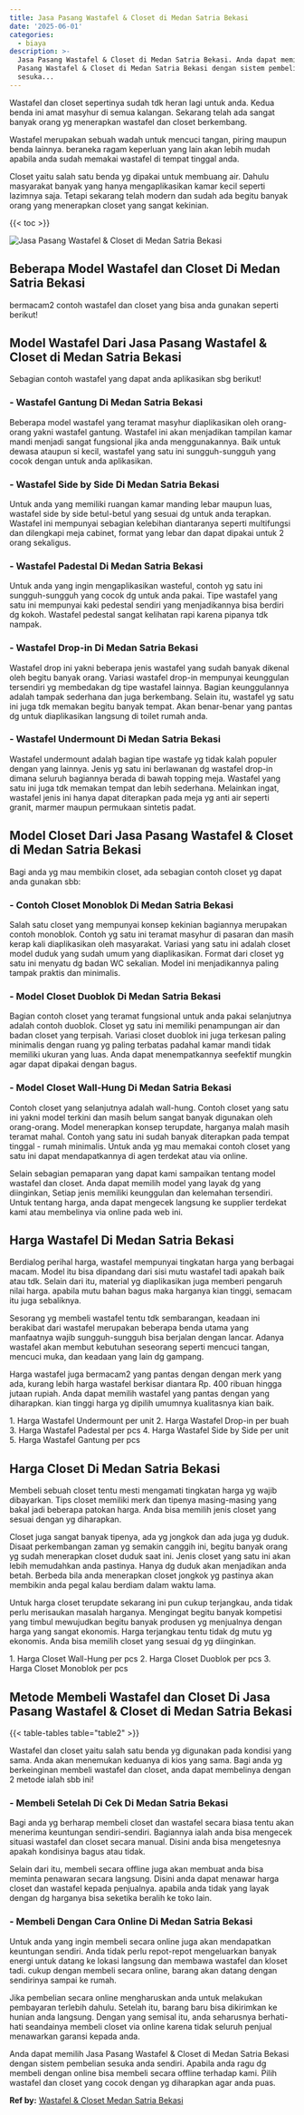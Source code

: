 ```yaml
---
title: Jasa Pasang Wastafel & Closet di Medan Satria Bekasi
date: '2025-06-01'
categories:
  - biaya
description: >-
  Jasa Pasang Wastafel & Closet di Medan Satria Bekasi. Anda dapat memilih Jasa
  Pasang Wastafel & Closet di Medan Satria Bekasi dengan sistem pembelian
  sesuka...
---
```


Wastafel dan closet sepertinya sudah tdk heran lagi untuk anda. Kedua benda ini amat masyhur di semua kalangan. Sekarang telah ada sangat banyak orang yg menerapkan wastafel dan closet berkembang.

Wastafel merupakan sebuah wadah untuk mencuci tangan, piring maupun benda lainnya. beraneka ragam keperluan yang lain akan lebih mudah apabila anda sudah memakai wastafel di tempat tinggal anda.

Closet yaitu salah satu benda yg dipakai untuk membuang air. Dahulu masyarakat banyak yang hanya mengaplikasikan kamar kecil seperti lazimnya saja. Tetapi sekarang telah modern dan sudah ada begitu banyak orang yang menerapkan closet yang sangat kekinian.

{{< toc >}}

![Jasa Pasang Wastafel & Closet di Medan Satria Bekasi](/images/wastafel-closet-murah65.png)

## Beberapa Model Wastafel dan Closet Di Medan Satria Bekasi

bermacam2 contoh wastafel dan closet yang bisa anda gunakan seperti berikut!

## Model Wastafel Dari Jasa Pasang Wastafel & Closet di Medan Satria Bekasi

Sebagian contoh wastafel yang dapat anda aplikasikan sbg berikut!

### \- Wastafel Gantung Di Medan Satria Bekasi

Beberapa model wastafel yang teramat masyhur diaplikasikan oleh orang-orang yakni wastafel gantung. Wastafel ini akan menjadikan tampilan kamar mandi menjadi sangat fungsional jika anda menggunakannya. Baik untuk dewasa ataupun si kecil, wastafel yang satu ini sungguh-sungguh yang cocok dengan untuk anda aplikasikan.

### \- Wastafel Side by Side Di Medan Satria Bekasi

Untuk anda yang memiliki ruangan kamar manding lebar maupun luas, wastafel side by side betul-betul yang sesuai dg untuk anda terapkan. Wastafel ini mempunyai sebagian kelebihan diantaranya seperti multifungsi dan dilengkapi meja cabinet, format yang lebar dan dapat dipakai untuk 2 orang sekaligus.

### \- Wastafel Padestal Di Medan Satria Bekasi

Untuk anda yang ingin mengaplikasikan wasteful, contoh yg satu ini sungguh-sungguh yang cocok dg untuk anda pakai. Tipe wastafel yang satu ini mempunyai kaki pedestal sendiri yang menjadikannya bisa berdiri dg kokoh. Wastafel pedestal sangat kelihatan rapi karena pipanya tdk nampak.

### \- Wastafel Drop-in Di Medan Satria Bekasi

Wastafel drop ini yakni beberapa jenis wastafel yang sudah banyak dikenal oleh begitu banyak orang. Variasi wastafel drop-in mempunyai keunggulan tersendiri yg membedakan dg tipe wastafel lainnya. Bagian keunggulannya adalah tampak sederhana dan juga berkembang. Selain itu, wastafel yg satu ini juga tdk memakan begitu banyak tempat. Akan benar-benar yang pantas dg untuk diaplikasikan langsung di toilet rumah anda.

### \- Wastafel Undermount Di Medan Satria Bekasi

Wastafel undermount adalah bagian tipe wastafe yg tidak kalah populer dengan yang lainnya. Jenis yg satu ini berlawanan dg wastafel drop-in dimana seluruh bagiannya berada di bawah topping meja. Wastafel yang satu ini juga tdk memakan tempat dan lebih sederhana. Melainkan ingat, wastafel jenis ini hanya dapat diterapkan pada meja yg anti air seperti granit, marmer maupun permukaan sintetis padat.

## Model Closet Dari Jasa Pasang Wastafel & Closet di Medan Satria Bekasi

Bagi anda yg mau membikin closet, ada sebagian contoh closet yg dapat anda gunakan sbb:

### \- Contoh Closet Monoblok Di Medan Satria Bekasi

Salah satu closet yang mempunyai konsep kekinian bagiannya merupakan contoh monoblok. Contoh yg satu ini teramat masyhur di pasaran dan masih kerap kali diaplikasikan oleh masyarakat. Variasi yang satu ini adalah closet model duduk yang sudah umum yang diaplikasikan. Format dari closet yg satu ini menyatu dg badan WC sekalian. Model ini menjadikannya paling tampak praktis dan minimalis.

### \- Model Closet Duoblok Di Medan Satria Bekasi

Bagian contoh closet yang teramat fungsional untuk anda pakai selanjutnya adalah contoh duoblok. Closet yg satu ini memiliki penampungan air dan badan closet yang terpisah. Variasi closet duoblok ini juga terkesan paling minimalis dengan ruang yg paling terbatas padahal kamar mandi tidak memiliki ukuran yang luas. Anda dapat menempatkannya seefektif mungkin agar dapat dipakai dengan bagus.

### \- Model Closet Wall-Hung Di Medan Satria Bekasi

Contoh closet yang selanjutnya adalah wall-hung. Contoh closet yang satu ini yakni model terkini dan masih belum sangat banyak digunakan oleh orang-orang. Model menerapkan konsep terupdate, harganya malah masih teramat mahal. Contoh yang satu ini sudah banyak diterapkan pada tempat tinggal - rumah minimalis. Untuk anda yg mau memakai contoh closet yang satu ini dapat mendapatkannya di agen terdekat atau via online.

Selain sebagian pemaparan yang dapat kami sampaikan tentang model wastafel dan closet. Anda dapat memilih model yang layak dg yang diinginkan, Setiap jenis memiliki keunggulan dan kelemahan tersendiri. Untuk tentang harga, anda dapat mengecek langsung ke supplier terdekat kami atau membelinya via online pada web ini.

## Harga Wastafel Di Medan Satria Bekasi

Berdialog perihal harga, wastafel mempunyai tingkatan harga yang berbagai macam. Model itu bisa dipandang dari sisi mutu wastafel tadi apakah baik atau tdk. Selain dari itu, material yg diaplikasikan juga memberi pengaruh nilai harga. apabila mutu bahan bagus maka harganya kian tinggi, semacam itu juga sebaliknya.

Sesorang yg membeli wastafel tentu tdk sembarangan, keadaan ini berakibat dari wastafel merupakan beberapa benda utama yang manfaatnya wajib sungguh-sungguh bisa berjalan dengan lancar. Adanya wastafel akan membut kebutuhan seseorang seperti mencuci tangan, mencuci muka, dan keadaan yang lain dg gampang.

Harga wastafel juga bermacam2 yang pantas dengan dengan merk yang ada, kurang lebih harga wastafel berkisar diantara Rp. 400 ribuan hingga jutaan rupiah. Anda dapat memilih wastafel yang pantas dengan yang diharapkan. kian tinggi harga yg dipilih umumnya kualitasnya kian baik.

1\. Harga Wastafel Undermount per unit 2. Harga Wastafel Drop-in per buah 3. Harga Wastafel Padestal per pcs 4. Harga Wastafel Side by Side per unit 5. Harga Wastafel Gantung per pcs

## Harga Closet Di Medan Satria Bekasi

Membeli sebuah closet tentu mesti mengamati tingkatan harga yg wajib dibayarkan. Tips closet memiliki merk dan tipenya masing-masing yang bakal jadi beberapa patokan harga. Anda bisa memilih jenis closet yang sesuai dengan yg diharapkan.

Closet juga sangat banyak tipenya, ada yg jongkok dan ada juga yg duduk. Disaat perkembangan zaman yg semakin canggih ini, begitu banyak orang yg sudah menerapkan closet duduk saat ini. Jenis closet yang satu ini akan lebih memudahkan anda pastinya. Hanya dg duduk akan menjadikan anda betah. Berbeda bila anda menerapkan closet jongkok yg pastinya akan membikin anda pegal kalau berdiam dalam waktu lama.

Untuk harga closet terupdate sekarang ini pun cukup terjangkau, anda tidak perlu merisaukan masalah harganya. Mengingat begitu banyak kompetisi yang timbul mewujudkan begitu banyak produsen yg menjualnya dengan harga yang sangat ekonomis. Harga terjangkau tentu tidak dg mutu yg ekonomis. Anda bisa memilih closet yang sesuai dg yg diinginkan.

1\. Harga Closet Wall-Hung per pcs 2. Harga Closet Duoblok per pcs 3. Harga Closet Monoblok per pcs

## Metode Membeli Wastafel dan Closet Di Jasa Pasang Wastafel & Closet di Medan Satria Bekasi

{{< table-tables table="table2" >}}

Wastafel dan closet yaitu salah satu benda yg digunakan pada kondisi yang sama. Anda akan menemukan keduanya di kios yang sama. Bagi anda yg berkeinginan membeli wastafel dan closet, anda dapat membelinya dengan 2 metode ialah sbb ini!

### \- Membeli Setelah Di Cek Di Medan Satria Bekasi

Bagi anda yg berharap membeli closet dan wastafel secara biasa tentu akan menerima keuntungan sendiri-sendiri. Bagiannya ialah anda bisa mengecek situasi wastafel dan closet secara manual. Disini anda bisa mengetesnya apakah kondisinya bagus atau tidak.

Selain dari itu, membeli secara offline juga akan membuat anda bisa meminta penawaran secara langsung. Disini anda dapat menawar harga closet dan wastafel kepada penjualnya. apabila anda tidak yang layak dengan dg harganya bisa seketika beralih ke toko lain.

### \- Membeli Dengan Cara Online Di Medan Satria Bekasi

Untuk anda yang ingin membeli secara online juga akan mendapatkan keuntungan sendiri. Anda tidak perlu repot-repot mengeluarkan banyak energi untuk datang ke lokasi langsung dan membawa wastafel dan kloset tadi. cukup dengan membeli secara online, barang akan datang dengan sendirinya sampai ke rumah.

Jika pembelian secara online mengharuskan anda untuk melakukan pembayaran terlebih dahulu. Setelah itu, barang baru bisa dikirimkan ke hunian anda langsung. Dengan yang semisal itu, anda seharusnya berhati-hati seandainya membeli closet via online karena tidak seluruh penjual menawarkan garansi kepada anda.

Anda dapat memilih Jasa Pasang Wastafel & Closet di Medan Satria Bekasi dengan sistem pembelian sesuka anda sendiri. Apabila anda ragu dg membeli dengan online bisa membeli secara offline terhadap kami. Pilih wastafel dan closet yang cocok dengan yg diharapkan agar anda puas.

**Ref by:** [Wastafel & Closet Medan Satria Bekasi](https://id.wikipedia.org/wiki/Wastafel)
